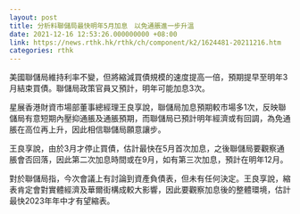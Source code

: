 ```yaml
---
layout: post
title: 分析料聯儲局最快明年5月加息　以免通脹進一步升溫
date: 2021-12-16 12:53:26.000000000 +08:00
link: https://news.rthk.hk/rthk/ch/component/k2/1624481-20211216.htm
categories: rthk
---
```


美國聯儲局維持利率不變，但將縮減買債規模的速度提高一倍，預期提早至明年3月結束買債。聯儲局政策官員又預計，明年可能加息3次。
 
星展香港財資市場部董事總經理王良享說，聯儲局加息預期較市場多1次，反映聯儲局有意短期內壓抑通脹及通脹預期，而聯儲局已預計明年經濟或有回調，為免通脹在高位再上升，因此相信聯儲局願意讓步。

王良享說，由於3月才停止買債，估計最快在5月首次加息，之後聯儲局要觀察通脹會否回落，因此第二次加息時間或在9月，如有第三次加息，預計在明年12月。

對於聯儲局指，今次會議上有討論到資產負債表，但未有任何決定。王良享說，縮表肯定會對實體經濟及華爾街構成較大影響，因此要觀察加息後的整體環境，估計最快2023年年中才有望縮表。
